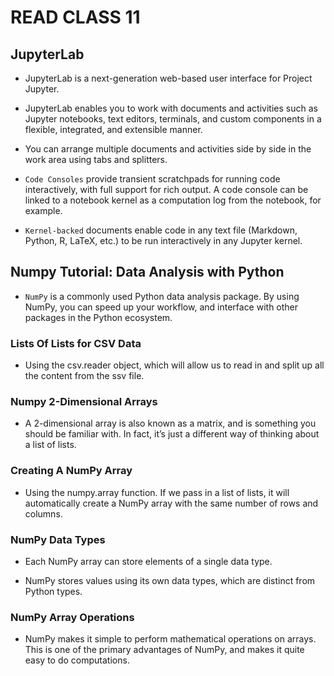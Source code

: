 # READ CLASS 11

## JupyterLab

- JupyterLab is a next-generation web-based user interface for Project Jupyter.

- JupyterLab enables you to work with documents and activities such as Jupyter notebooks, text editors, terminals, and custom components in a flexible, integrated, and extensible manner.

- You can arrange multiple documents and activities side by side in the work area using tabs and splitters.

- `Code Consoles` provide transient scratchpads for running code interactively, with full support for rich output. A code console can be linked to a notebook kernel as a computation log from the notebook, for example.

- `Kernel-backed` documents enable code in any text file (Markdown, Python, R, LaTeX, etc.) to be run interactively in any Jupyter kernel.


## Numpy Tutorial: Data Analysis with Python

- `NumPy` is a commonly used Python data analysis package. By using NumPy, you can speed up your workflow, and interface with other packages in the Python ecosystem.

### Lists Of Lists for CSV Data

- Using the csv.reader object, which will allow us to read in and split up all the content from the ssv file.

### Numpy 2-Dimensional Arrays

- A 2-dimensional array is also known as a matrix, and is something you should be familiar with. In fact, it’s just a different way of thinking about a list of lists.

### Creating A NumPy Array

- Using the numpy.array function. If we pass in a list of lists, it will automatically create a NumPy array with the same number of rows and columns.

### NumPy Data Types

- Each NumPy array can store elements of a single data type.

- NumPy stores values using its own data types, which are distinct from Python types.

### NumPy Array Operations

- NumPy makes it simple to perform mathematical operations on arrays. This is one of the primary advantages of NumPy, and makes it quite easy to do computations.
